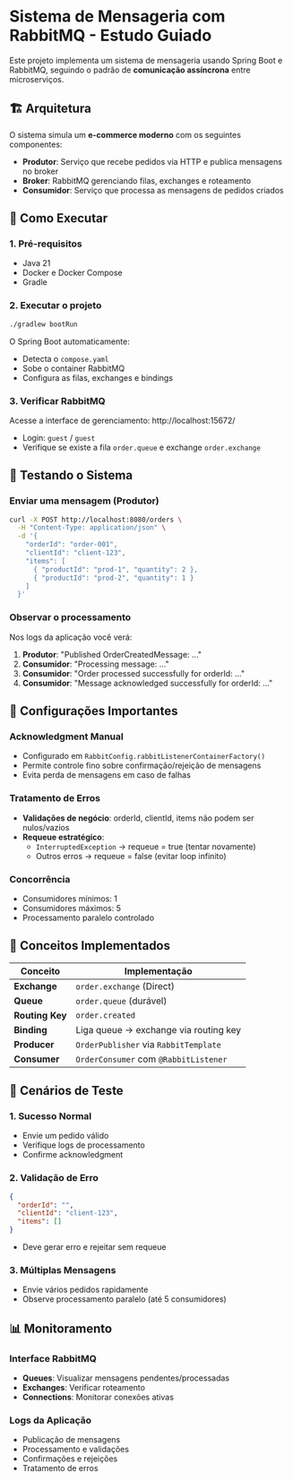 # Sistema de Mensageria com RabbitMQ - Estudo Guiado

Este projeto implementa um sistema de mensageria usando Spring Boot e RabbitMQ, seguindo o padrão de **comunicação assíncrona** entre microserviços.

## 🏗️ Arquitetura

O sistema simula um **e-commerce moderno** com os seguintes componentes:

- **Produtor**: Serviço que recebe pedidos via HTTP e publica mensagens no broker
- **Broker**: RabbitMQ gerenciando filas, exchanges e roteamento
- **Consumidor**: Serviço que processa as mensagens de pedidos criados

## 🚀 Como Executar

### 1. Pré-requisitos
- Java 21
- Docker e Docker Compose
- Gradle

### 2. Executar o projeto
```bash
./gradlew bootRun
```

O Spring Boot automaticamente:
- Detecta o `compose.yaml`
- Sobe o container RabbitMQ
- Configura as filas, exchanges e bindings

### 3. Verificar RabbitMQ
Acesse a interface de gerenciamento: http://localhost:15672/
- Login: `guest` / `guest`
- Verifique se existe a fila `order.queue` e exchange `order.exchange`

## 📡 Testando o Sistema

### Enviar uma mensagem (Produtor)
```bash
curl -X POST http://localhost:8080/orders \
  -H "Content-Type: application/json" \
  -d '{
    "orderId": "order-001",
    "clientId": "client-123",
    "items": [
      { "productId": "prod-1", "quantity": 2 },
      { "productId": "prod-2", "quantity": 1 }
    ]
  }'
```

### Observar o processamento
Nos logs da aplicação você verá:
1. **Produtor**: "Published OrderCreatedMessage: ..."
2. **Consumidor**: "Processing message: ..." 
3. **Consumidor**: "Order processed successfully for orderId: ..."
4. **Consumidor**: "Message acknowledged successfully for orderId: ..."

## 🔧 Configurações Importantes

### Acknowledgment Manual
- Configurado em `RabbitConfig.rabbitListenerContainerFactory()`
- Permite controle fino sobre confirmação/rejeição de mensagens
- Evita perda de mensagens em caso de falhas

### Tratamento de Erros
- **Validações de negócio**: orderId, clientId, items não podem ser nulos/vazios
- **Requeue estratégico**: 
  - `InterruptedException` → requeue = true (tentar novamente)
  - Outros erros → requeue = false (evitar loop infinito)

### Concorrência
- Consumidores mínimos: 1
- Consumidores máximos: 5
- Processamento paralelo controlado

## 🎯 Conceitos Implementados

| Conceito | Implementação |
|----------|---------------|
| **Exchange** | `order.exchange` (Direct) |
| **Queue** | `order.queue` (durável) |
| **Routing Key** | `order.created` |
| **Binding** | Liga queue → exchange via routing key |
| **Producer** | `OrderPublisher` via `RabbitTemplate` |
| **Consumer** | `OrderConsumer` com `@RabbitListener` |

## 🧪 Cenários de Teste

### 1. Sucesso Normal
- Envie um pedido válido
- Verifique logs de processamento
- Confirme acknowledgment

### 2. Validação de Erro
```json
{
  "orderId": "",
  "clientId": "client-123",
  "items": []
}
```
- Deve gerar erro e rejeitar sem requeue

### 3. Múltiplas Mensagens
- Envie vários pedidos rapidamente
- Observe processamento paralelo (até 5 consumidores)

## 📊 Monitoramento

### Interface RabbitMQ
- **Queues**: Visualizar mensagens pendentes/processadas
- **Exchanges**: Verificar roteamento
- **Connections**: Monitorar conexões ativas

### Logs da Aplicação
- Publicação de mensagens
- Processamento e validações
- Confirmações e rejeições
- Tratamento de erros